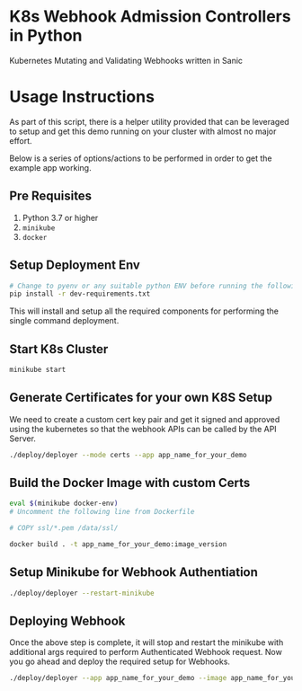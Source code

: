 # K8s Webhook Admission Controllers in Python
Kubernetes Mutating and Validating Webhooks written in Sanic

# Usage Instructions

As part of this script, there is a helper utility provided that can be leveraged to setup and get this demo running
on your cluster with almost no major effort.

Below is a series of options/actions to be performed in order to get the example app working.

## Pre Requisites

1. Python 3.7 or higher
2. `minikube`
3. `docker`

## Setup Deployment Env

```bash
# Change to pyenv or any suitable python ENV before running the following
pip install -r dev-requirements.txt
```
This will install and setup all the required components for performing the single command deployment.

## Start K8s Cluster
```bash
minikube start
```

## Generate Certificates for your own K8S Setup

We need to create a custom cert key pair and get it signed and approved using the kubernetes so that the
webhook APIs can be called by the API Server.

```bash
./deploy/deployer --mode certs --app app_name_for_your_demo
```

## Build the Docker Image with custom Certs

```bash
eval $(minikube docker-env)
# Uncomment the following line from Dockerfile

# COPY ssl/*.pem /data/ssl/

docker build . -t app_name_for_your_demo:image_version
```

## Setup Minikube for Webhook Authentiation
```bash
./deploy/deployer --restart-minikube
```

## Deploying Webhook

Once the above step is complete, it will stop and restart the minikube with additional args
required to perform Authenticated Webhook request. Now you go ahead and deploy the
required setup for Webhooks.

```bash
./deploy/deployer --app app_name_for_your_demo --image app_name_for_your_demo:image_version
```
